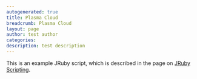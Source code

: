 ```yaml
---
autogenerated: true
title: Plasma Cloud
breadcrumb: Plasma Cloud
layout: page
author: test author
categories: 
description: test description
---
```


This is an example JRuby script, which is described in the page on [JRuby Scripting](JRuby_Scripting#Example__Generating_a_Plasma_Cloud "wikilink").
